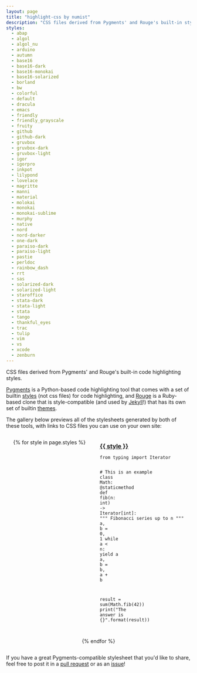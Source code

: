 ```yaml
---
layout: page
title: "highlight-css by numist"
description: "CSS files derived from Pygments' and Rouge's built-in styles."
styles:
  - abap
  - algol
  - algol_nu
  - arduino
  - autumn
  - base16
  - base16-dark
  - base16-monokai
  - base16-solarized
  - borland
  - bw
  - colorful
  - default
  - dracula
  - emacs
  - friendly
  - friendly_grayscale
  - fruity
  - github
  - github-dark
  - gruvbox
  - gruvbox-dark
  - gruvbox-light
  - igor
  - igorpro
  - inkpot
  - lilypond
  - lovelace
  - magritte
  - manni
  - material
  - molokai
  - monokai
  - monokai-sublime
  - murphy
  - native
  - nord
  - nord-darker
  - one-dark
  - paraiso-dark
  - paraiso-light
  - pastie
  - perldoc
  - rainbow_dash
  - rrt
  - sas
  - solarized-dark
  - solarized-light
  - staroffice
  - stata-dark
  - stata-light
  - stata
  - tango
  - thankful_eyes
  - trac
  - tulip
  - vim
  - vs
  - xcode
  - zenburn
---
```


CSS files derived from Pygments' and Rouge's built-in code highlighting styles.

[Pygments](http://pygments.org) is a Python-based code highlighting tool that comes with a set of builtin [styles](http://dev.pocoo.org/projects/pygments/browser/pygments/styles) (not css files) for code highlighting, and [Rouge](https://github.com/rouge-ruby/rouge/tree/master/lib/rouge/themes) is a Ruby-based clone that is style-compatible (and used by [Jekyll](https://github.com/jekyll/jekyll)!) that has its own set of builtin [themes](https://rouge-ruby.github.io/docs/Rouge/Themes.html).

The gallery below previews all of the stylesheets generated by both of these tools, with links to CSS files you can use on your own site:

<style>
  .style-gallery {
      display: flex;
      flex-wrap: wrap;
      justify-content: space-around;
  }
  h2 {
      margin-top: 2em;
  }
  .style-gallery h3 {
      margin-bottom: 0.1em;
  }
  .style-gallery pre {
      background-color: inherit;
  }
</style>

<div class="style-gallery">

{% for style in page.styles %}

<style>
  {% include_relative stylesheets/{{ style }}.css %}
</style>

<div>
<h3 id="{{ style }}"><a href="https://github.com/numist/highlight-css/blob/main/{{ style }}.css">{{ style }}</a></h3>

<div class="highlight-{{ style }}"><pre class="highlight-{{ style }}"><code><span class="kn">from</span> <span class="nn">typing</span> <span class="kn">import</span> <span class="n">Iterator</span>

<span class="c1"># This is an example
</span><span class="k">class</span> <span class="nc">Math</span><span class="p">:</span>
    <span class="o">@</span><span class="nb">staticmethod</span>
    <span class="k">def</span> <span class="nf">fib</span><span class="p">(</span><span class="n">n</span><span class="p">:</span> <span class="nb">int</span><span class="p">)</span> <span class="o">-&gt;</span> <span class="n">Iterator</span><span class="p">[</span><span class="nb">int</span><span class="p">]:</span>
        <span class="s">""" Fibonacci series up to n """</span>
        <span class="n">a</span><span class="p">,</span> <span class="n">b</span> <span class="o">=</span> <span class="mi">0</span><span class="p">,</span> <span class="mi">1</span>
        <span class="k">while</span> <span class="n">a</span> <span class="o">&lt;</span> <span class="n">n</span><span class="p">:</span>
            <span class="k">yield</span> <span class="n">a</span>
            <span class="n">a</span><span class="p">,</span> <span class="n">b</span> <span class="o">=</span> <span class="n">b</span><span class="p">,</span> <span class="n">a</span> <span class="o">+</span> <span class="n">b</span>

<span class="n">result</span> <span class="o">=</span> <span class="nb">sum</span><span class="p">(</span><span class="n">Math</span><span class="p">.</span><span class="n">fib</span><span class="p">(</span><span class="mi">42</span><span class="p">))</span>
<span class="k">print</span><span class="p">(</span><span class="s">"The answer is {}"</span><span class="p">.</span><span class="nb">format</span><span class="p">(</span><span class="n">result</span><span class="p">))</span>
</code></pre></div>

</div>

{% endfor %}
    
</div>

If you have a great Pygments-compatible stylesheet that you'd like to share, feel free to post it in a [pull request](https://github.com/numist/highlight-css/pulls) or as an [issue](https://github.com/numist/highlight-css/issues)!
